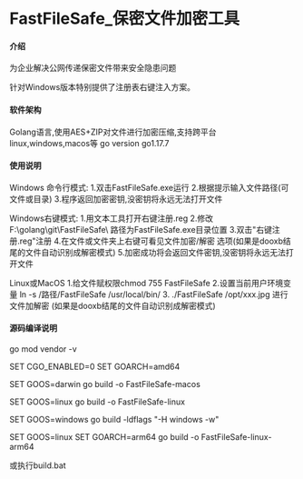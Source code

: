 # FastFileSafe_保密文件加密工具

#### 介绍
为企业解决公网传递保密文件带来安全隐患问题

针对Windows版本特别提供了注册表右键注入方案。

#### 软件架构
Golang语言,使用AES+ZIP对文件进行加密压缩,支持跨平台linux,windows,macos等
go version go1.17.7

#### 使用说明
Windows 命令行模式:
1.双击FastFileSafe.exe运行
2.根据提示输入文件路径(可文件或目录)
3.程序返回加密密钥,没密钥将永远无法打开文件


Windows右键模式:
1.用文本工具打开右键注册.reg 
2.修改F:\\golang\\git\\FastFileSafe\\   路径为FastFileSafe.exe目录位置
3.双击"右键注册.reg"注册
4.在文件或文件夹上右键可看见文件加密/解密 选项(如果是dooxb结尾的文件自动识别成解密模式)
5.加密成功将会返回文件密钥,没密钥将永远无法打开文件


Linux或MacOS
1.给文件赋权限chmod 755 FastFileSafe
2.设置当前用户环境变量  ln -s /路径/FastFileSafe /usr/local/bin/
3.  ./FastFileSafe /opt/xxx.jpg  进行文件加解密 (如果是dooxb结尾的文件自动识别成解密模式)

#### 源码编译说明
go mod vendor -v

SET CGO_ENABLED=0
SET GOARCH=amd64

SET GOOS=darwin
go build -o FastFileSafe-macos

SET GOOS=linux
go build -o FastFileSafe-linux


SET GOOS=windows
go build -ldflags "-H windows -w"

SET GOOS=linux
SET GOARCH=arm64
go build -o FastFileSafe-linux-arm64


或执行build.bat
